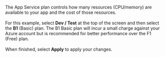 The App Service plan controls how many resources (CPU/memory) are available to your app and the cost of those resources.<br>
<br>
For this example, select **Dev / Test** at the top of the screen and then select the **B1** (Basic) plan.  The B1 Basic plan will incur a small charge against your Azure account but is recommended for better performance over the F1 (Free) plan.<br>
<br>
When finished, select **Apply** to apply your changes.